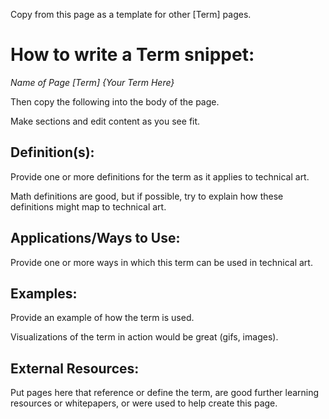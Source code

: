 Copy from this page as a template for other [Term] pages.

# How to write a Term snippet: 

_Name of Page [Term] {Your Term Here}_

Then copy the following into the body of the page.

Make sections and edit content as you see fit.

## Definition(s):
Provide one or more definitions for the term as it applies to technical art. 

Math definitions are good, but if possible, try to explain how these definitions might map to technical art.

## Applications/Ways to Use:
Provide one or more ways in which this term can be used in technical art.

## Examples:
Provide an example of how the term is used.

Visualizations of the term in action would be great (gifs, images).

## External Resources:
Put pages here that reference or define the term, are good further learning resources or whitepapers, or were used to help create this page.